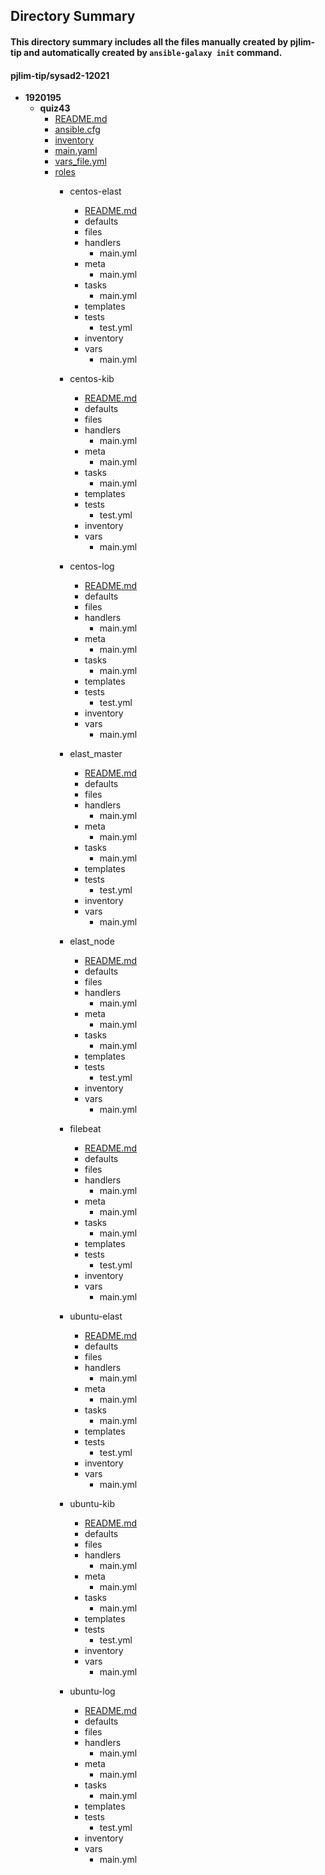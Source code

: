 ## Directory Summary
#### This directory summary includes all the files manually created by pjlim-tip and automatically created by `ansible-galaxy init` command.
#### pjlim-tip/sysad2-12021
  * __1920195__
    * __quiz43__
      * [README.md](./README.md)
      * [ansible.cfg](./ansible.cfg)
      * [inventory](./inventory)
      * [main.yaml](./main.yaml)
      * [vars_file.yml](./vars_file.yml)  
      * [roles](./roles)  
        * centos-elast 
	      * [README.md](./roles/centos-elast/README.md)  
	      * defaults  
	      * files  
	      * handlers  
	        * main.yml
	      * meta
	        * main.yml
	      * tasks
	        * main.yml
	      * templates
	      * tests
	        * test.yml
	      * inventory
	      * vars
	        * main.yml

        * centos-kib 
	      * [README.md](./roles/centos-kib/README.md)  
	      * defaults  
	      * files  
	      * handlers  
	        * main.yml
	      * meta
	        * main.yml
	      * tasks
	        * main.yml
	      * templates
	      * tests
	        * test.yml
	      * inventory
	      * vars
	        * main.yml

        * centos-log 
	      * [README.md](./roles/centos-log/README.md)  
	      * defaults  
	      * files  
	      * handlers  
	        * main.yml
	      * meta
	        * main.yml
	      * tasks
	        * main.yml
	      * templates
	      * tests
	        * test.yml
	      * inventory
	      * vars
	        * main.yml

        * elast_master 
	      * [README.md](./roles/elast_master/README.md)  
	      * defaults  
	      * files  
	      * handlers  
	        * main.yml
	      * meta
	        * main.yml
	      * tasks
	        * main.yml
	      * templates
	      * tests
	        * test.yml
	      * inventory
	      * vars
	        * main.yml

        * elast_node 
	      * [README.md](./roles/elast_node/README.md)  
	      * defaults  
	      * files  
	      * handlers  
	        * main.yml
	      * meta
	        * main.yml
	      * tasks
	        * main.yml
	      * templates
	      * tests
	        * test.yml
	      * inventory
	      * vars
	        * main.yml

        * filebeat 
	      * [README.md](./roles/filebeat/README.md)  
	      * defaults  
	      * files  
	      * handlers  
	        * main.yml
	      * meta
	        * main.yml
	      * tasks
	        * main.yml
	      * templates
	      * tests
	        * test.yml
	      * inventory
	      * vars
	        * main.yml

        * ubuntu-elast 
	      * [README.md](./roles/ubuntu-elast/README.md)  
	      * defaults  
	      * files  
	      * handlers  
	        * main.yml
	      * meta
	        * main.yml
	      * tasks
	        * main.yml
	      * templates
	      * tests
	        * test.yml
	      * inventory
	      * vars
	        * main.yml

        * ubuntu-kib 
	      * [README.md](./roles/ubuntu-kib/README.md)  
	      * defaults  
	      * files  
	      * handlers  
	        * main.yml
	      * meta
	        * main.yml
	      * tasks
	        * main.yml
	      * templates
	      * tests
	        * test.yml
	      * inventory
	      * vars
	        * main.yml

        * ubuntu-log 
	      * [README.md](./roles/ubuntu-log/README.md)  
	      * defaults  
	      * files  
	      * handlers  
	        * main.yml
	      * meta
	        * main.yml
	      * tasks
	        * main.yml
	      * templates
	      * tests
	        * test.yml
	      * inventory
	      * vars
	        * main.yml
